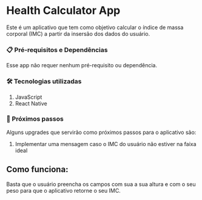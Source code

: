 # Health Calculator App

Este é um aplicativo que tem como objetivo calcular o índice de massa corporal (IMC) a partir da insersão dos dados do usuário.

### 📋 Pré-requisitos e Dependências

Esse app não requer nenhum pré-requisito ou dependência.

### 🛠️ Tecnologias utilizadas

<ol>
    <li>JavaScript</li>
    <li>React Native</li>
</ol>

### 🚀 Próximos passos

Alguns upgrades que servirão como próximos passos para o aplicativo são:

<ol>
    <li>Implementar uma mensagem caso o IMC do usuário não estiver na faixa ideal</li>
</ol>

## Como funciona:

<p>
    Basta que o usuário preencha os campos com sua a sua altura e com o seu peso para que o aplicativo retorne o seu IMC.
</p>
